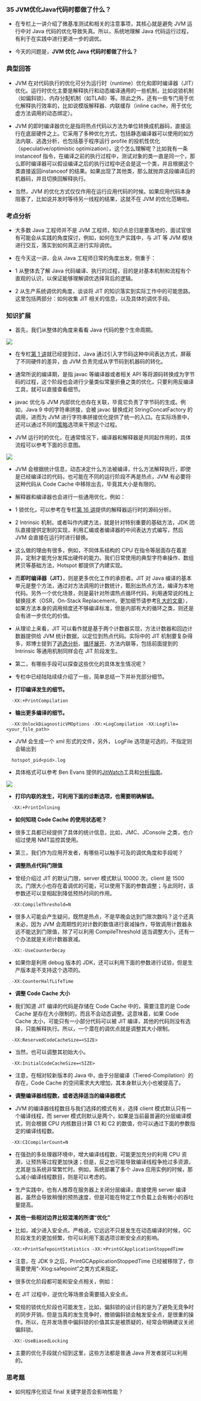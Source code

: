 ### 35 JVM优化Java代码时都做了什么？
>
- 在专栏上一讲介绍了微基准测试和相关的注意事项，其核心就是避免 JVM 运行中对 Java 代码的优化导致失真。所以，系统地理解 Java 代码运行过程，有利于在实践中进行更进一步的调优。
>
- 今天的问题是，**JVM 优化 Java 代码时都做了什么？**
>
### 典型回答
- JVM 在对代码执行的优化可分为运行时（runtime）优化和即时编译器（JIT）优化。运行时优化主要是解释执行和动态编译通用的一些机制，比如说锁机制（如偏斜锁）、内存分配机制（如TLAB）等。除此之外，还有一些专门用于优化解释执行效率的，比如说模版解释器、内联缓存（inline cache，用于优化虚方法调用的动态绑定）。
>
- JVM 的即时编译器优化是指将热点代码以方法为单位转换成机器码，直接运行在底层硬件之上。它采用了多种优化方式，包括静态编译器可以使用的如方法内联、逃逸分析，也包括基于程序运行 profile 的投机性优化（speculative/optimistic optimization）。这个怎么理解呢？比如我有一条 instanceof 指令，在编译之前的执行过程中，测试对象的类一直是同一个，那么即时编译器可以假设编译之后的执行过程中还会是这一个类，并且根据这个类直接返回instanceof 的结果。如果出现了其他类，那么就抛弃这段编译后的机器码，并且切换回解释执行。
>
- 当然，JVM 的优化方式仅仅作用在运行应用代码的时候。如果应用代码本身阻塞了，比如说并发时等待另一线程的结果，这就不在 JVM 的优化范畴啦。
>
### 考点分析
- 大多数 Java 工程师并不是 JVM 工程师，知识点总归是要落地的，面试官很有可能会从实践的角度探讨，例如，如何在生产实践中，与 JIT 等 JVM 模块进行交互，落实到如何真正进行实际调优。
>
- 在今天这一讲，会从 Java 工程师日常的角度出发，侧重于：
>
- 1 从整体去了解 Java 代码编译、执行的过程，目的是对基本机制和流程有个直观的认识，以保证能够理解调优选择背后的逻辑。
>
- 2 从生产系统调优的角度，谈谈将 JIT 的知识落实到实际工作中的可能思路。这里包括两部分：如何收集 JIT 相关的信息，以及具体的调优手段。
>
### 知识扩展
- 首先，我们从整体的角度来看看 Java 代码的整个生命周期。
>
![](https://github.com/lu666666/notebooks/blob/master/java/0/5/pic/05.png)
>
- 在专栏[第 1 讲](https://github.com/lu666666/notebooks/blob/master/java/0/1/01.md)就已经提到过，Java 通过引入字节码这种中间表达方式，屏蔽了不同硬件的差异，由 JVM 负责完成从字节码到机器码的转化。
>
- 通常所说的编译期，是指 javac 等编译器或者相关 API 等将源码转换成为字节码的过程，这个阶段也会进行少量类似常量折叠之类的优化，只要利用反编译工具，就可以直接查看细节。
>
- javac 优化与 JVM 内部优化也存在关联，毕竟它负责了字节码的生成。例如，Java 9 中的字符串拼接，会被 javac 替换成对 StringConcatFactory 的调用，进而为 JVM 进行字符串拼接优化提供了统一的入口。在实际场景中，还可以通过不同的[策略]()选项来干预这个过程。
>
- JVM 运行时的优化，在通常情况下，编译器和解释器是共同起作用的，具体流程可以参考下面的示意图。
>
![](https://github.com/lu666666/notebooks/blob/master/java/0/5/pic/06.png)
>
- JVM 会根据统计信息，动态决定什么方法被编译，什么方法解释执行，即使是已经编译过的代码，也可能在不同的运行阶段不再是热点，JVM 有必要将这种代码从 Code Cache 中移除出去，毕竟其大小是有限的。
>
- 解释器和编译器也会进行一些通用优化，例如：
>
- 1 锁优化，可以参考在专栏[第 16 讲](https://github.com/lu666666/notebooks/blob/master/java/0/2/02.md)提供的解释器运行时的源码分析。
>
- 2 Intrinsic 机制，或者叫作内建方法，就是针对特别重要的基础方法，JDK 团队直接提供定制的实现，利用汇编或者编译器的中间表达方式编写，然后 JVM 会直接在运行时进行替换。
>
- 这么做的理由有很多，例如，不同体系结构的 CPU 在指令等层面存在着差异，定制才能充分发挥出硬件的能力。我们日常使用的典型字符串操作、数组拷贝等基础方法，Hotspot 都提供了内建实现。
>
- 而**即时编译器（JIT）**，则是更多优化工作的承担者。JIT 对 Java 编译的基本单元是整个方法，通过对方法调用的计数统计，甄别出热点方法，编译为本地代码。另外一个优化场景，则是最针对所谓热点循环代码，利用通常说的栈上替换技术（OSR，On-Stack Replacement，更加细节请参考[R 大的文章]()），如果方法本身的调用频度还不够编译标准，但是内部有大的循环之类，则还是会有进一步优化的价值。
>
- 从理论上来看，JIT 可以看作就是基于两个计数器实现，方法计数器和回边计数器提供给 JVM 统计数据，以定位到热点代码。实际中的 JIT 机制要复杂得多，郑博士提到了[逃逸分析]()、[循环展开]()、方法内联等，包括前面提到的 Intrinsic 等通用机制同样会在 JIT 阶段发生。
>
- 第二，有哪些手段可以探查这些优化的具体发生情况呢？
>
- 专栏中已经陆陆续续介绍了一些，简单总结一下并补充部分细节。
>
- **打印编译发生的细节。**
>
```
  -XX:+PrintCompilation
```
>
- **输出更多编译的细节。**
>
```
  -XX:UnlockDiagnosticVMOptions -XX:+LogCompilation -XX:LogFile=<your_file_path>
```
>
- JVM 会生成一个 xml 形式的文件，另外， LogFile 选项是可选的，不指定则会输出到
>
```
  hotspot_pid<pid>.log
```
- 具体格式可以参考 Ben Evans 提供的[JitWatch]()工具和[分析指南]()。
>
![](https://github.com/lu666666/notebooks/blob/master/java/0/5/pic/07.png)
>
- **打印内联的发生，可利用下面的诊断选项，也需要明确解锁。**
>
```
  -XX:+PrintInlining
```
>
- **如何知晓 Code Cache 的使用状态呢？**
>
- 很多工具都已经提供了具体的统计信息，比如，JMC、JConsole 之类，也介绍过使用 NMT监控其使用。
>
- 第三，我们作为应用开发者，有哪些可以触手可及的调优角度和手段呢？
>
- **调整热点代码门限值**
>
- 曾经介绍过 JIT 的默认门限，server 模式默认 10000 次，client 是 1500 次。门限大小也存在着调优的可能，可以使用下面的参数调整；与此同时，该参数还可以变相起到降低预热时间的作用。
>
```
  -XX:CompileThreshold=N
```
>
- 很多人可能会产生疑问，既然是热点，不是早晚会达到门限次数吗？这个还真未必，因为 JVM 会周期性的对计数的数值进行衰减操作，导致调用计数器永远不能达到门限值，除了可以利用 CompileThreshold 适当调整大小，还有一个办法就是关闭计数器衰减。
>
```
  -XX:-UseCounterDecay
```
>
- 如果你是利用 debug 版本的 JDK，还可以利用下面的参数进行试验，但是生产版本是不支持这个选项的。
>
```
  -XX:CounterHalfLifeTime
```
>
- **调整 Code Cache 大小**
>
- 我们知道 JIT 编译的代码是存储在 Code Cache 中的，需要注意的是 Code Cache 是存在大小限制的，而且不会动态调整。这意味着，如果 Code Cache 太小，可能只有一小部分代码可以被 JIT 编译，其他的代码则没有选择，只能解释执行。所以，一个潜在的调优点就是调整其大小限制。
>
```
  -XX:ReservedCodeCacheSize=<SIZE>
```
>
- 当然，也可以调整其初始大小。
>
```
  -XX:InitialCodeCacheSize=<SIZE>
```
>
- 注意，在相对较新版本的 Java 中，由于分层编译（Tiered-Compilation）的存在，Code Cache 的空间需求大大增加，其本身默认大小也被提高了。
>
- **调整编译器线程数，或者选择适当的编译器模式**
>
- JVM 的编译器线程数目与我们选择的模式有关，选择 client 模式默认只有一个编译线程，而 server 模式则默认是两个，如果是当前最普遍的分层编译模式，则会根据 CPU 内核数目计算 C1 和 C2 的数值，你可以通过下面的参数指定的编译线程数。
>
```
  -XX:CICompilerCount=N
```
>
- 在强劲的多处理器环境中，增大编译线程数，可能更加充分的利用 CPU 资源，让预热等过程更加快速；但是，反之也可能导致编译线程争抢过多资源，尤其是当系统非常繁忙时。例如，系统部署了多个 Java 应用实例的时候，那么减小编译线程数目，则是可以考虑的。 
>
- 生产实践中，也有人推荐在服务器上关闭分层编译，直接使用 server 编译器，虽然会导致稍慢的预热速度，但是可能在特定工作负载上会有微小的吞吐量提高。
>
- **其他一些相对边界比较混淆的所谓“优化”**
>
- 比如，减少进入安全点。严格说，它远远不只是发生在动态编译的时候，GC 阶段发生的更加频繁，你可以利用下面选项诊断安全点的影响。
>
```
  -XX:+PrintSafepointStatistics -XX:+PrintGCApplicationStoppedTime
```
>
- 注意，在 JDK 9 之后，PrintGCApplicationStoppedTime 已经被移除了，你需要使用“-Xlog:safepoint”之类方式来指定。
>
- 很多优化阶段都可能和安全点相关，例如：
>
- 在 JIT 过程中，逆优化等场景会需要插入安全点。
>
- 常规的锁优化阶段也可能发生，比如，偏斜锁的设计目的是为了避免无竞争时的同步开销，但是当真的发生竞争时，撤销偏斜锁会触发安全点，是很重的操作。所以，在并发场景中偏斜锁的价值其实是被质疑的，经常会明确建议关闭偏斜锁。
>
```
  -XX:-UseBiasedLocking
```
>
- 主要的优化手段就介绍到这里，这些方法都是普通 Java 开发者就可以利用的。
>
### 思考题
- 如何程序化验证 final 关键字是否会影响性能？


